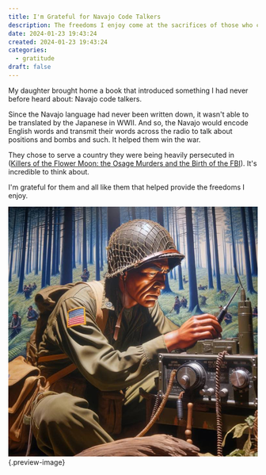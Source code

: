 ```yaml
---
title: I'm Grateful for Navajo Code Talkers
description: The freedoms I enjoy come at the sacrifices of those who came before
date: 2024-01-23 19:43:24
created: 2024-01-23 19:43:24
categories:
  - gratitude
draft: false
---
```

My daughter brought home a book that introduced something I had never before heard about: Navajo code talkers. 

Since the Navajo language had never been written down, it wasn't able to be translated by the Japanese in WWII. And so, the Navajo would encode English words and transmit their words across the radio to talk about positions and bombs and such. It helped them win the war. 

They chose to serve a country they were being heavily persecuted in ([Killers of the Flower Moon: the Osage Murders and the Birth of the FBI](../book-review/killers-of-the-flower-moon.md)). It's incredible to think about. 

I'm grateful for them and all like them that helped provide the freedoms I enjoy. 

![Code talker on the radio](../img/dalle-navajo-code-talker.jpeg){.preview-image}